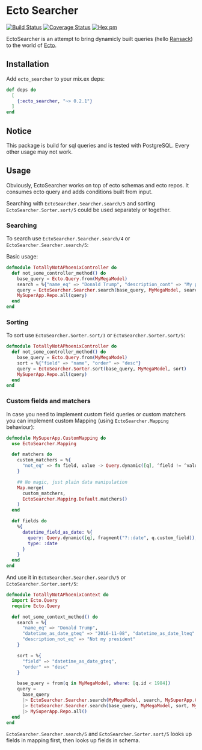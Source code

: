 # Ecto Searcher

[![Build Status](https://travis-ci.org/ivalentinee/ecto_searcher.svg?branch=master)](https://travis-ci.org/ivalentinee/ecto_searcher)
[![Coverage Status](https://coveralls.io/repos/github/ivalentinee/ecto_searcher/badge.svg?branch=master)](https://coveralls.io/github/ivalentinee/ecto_searcher?branch=master)
[![Hex pm](https://img.shields.io/hexpm/v/ecto_searcher.svg?style=flat)](https://hex.pm/packages/ecto_searcher)

EctoSearcher is an attempt to bring dynamicly built queries (hello [Ransack](https://github.com/activerecord-hackery/ransack)) to the world of [Ecto](https://github.com/elixir-ecto/ecto).

## Installation

Add `ecto_searcher` to your mix.ex deps:

```elixir
def deps do
  [
    {:ecto_searcher, "~> 0.2.1"}
  ]
end
```

## Notice
This package is build for sql queries and is tested with PostgreSQL. Every other usage may not work.

## Usage
Obviously, EctoSearcher works on top of ecto schemas and ecto repos. It consumes ecto query and adds conditions built from input.

Searching with `EctoSearcher.Searcher.search/5` and sorting `EctoSearcher.Sorter.sort/5` could be used separately or together.

### Searching
To search use `EctoSearcher.Searcher.search/4` or `EctoSearcher.Searcher.search/5`:

Basic usage:
```elixir
defmodule TotallyNotAPhoenixController do
  def not_some_controller_method() do
    base_query = Ecto.Query.from(MyMegaModel)
    search = %{"name_eq" => "Donald Trump", "description_cont" => "My president"}
    query = EctoSearcher.Searcher.search(base_query, MyMegaModel, search)
    MySuperApp.Repo.all(query)
  end
end
```

### Sorting
To sort use `EctoSearcher.Sorter.sort/3` or `EctoSearcher.Sorter.sort/5`:
```elixir
defmodule TotallyNotAPhoenixController do
  def not_some_controller_method() do
    base_query = Ecto.Query.from(MyMegaModel)
    sort = %{"field" => "name", "order" => "desc"}
    query = EctoSearcher.Sorter.sort(base_query, MyMegaModel, sort)
    MySuperApp.Repo.all(query)
  end
end
```

### Custom fields and matchers
In case you need to implement custom field queries or custom matchers you can implement custom Mapping (using `EctoSearcher.Mapping` behaviour):
```elixir
defmodule MySuperApp.CustomMapping do
  use EctoSearcher.Mapping

  def matchers do
    custom_matchers = %{
      "not_eq" => fn field, value -> Query.dynamic([q], ^field != ^value) end
    }

    ## No magic, just plain data manipulation
    Map.merge(
      custom_matchers,
      EctoSearcher.Mapping.Default.matchers()
    )
  end

  def fields do
    %{
      datetime_field_as_date: %{
        query: Query.dynamic([q], fragment("?::date", q.custom_field)),
        type: :date
      }
    }
  end
end
```

And use it in `EctoSearcher.Searcher.search/5` or `EctoSearcher.Sorter.sort/5`:
```elixir
defmodule TotallyNotAPhoenixContext do
  import Ecto.Query
  require Ecto.Query

  def not_some_context_method() do
    search = %{
      "name_eq" => "Donald Trump",
      "datetime_as_date_gteq" => "2016-11-08", "datetime_as_date_lteq" => "2018-08-28",
      "description_not_eq" => "Not my president"
    }

    sort = %{
      "field" => "datetime_as_date_gteq",
      "order" => "desc"
    }

    base_query = from(q in MyMegaModel, where: [q.id < 1984])
    query =
      base_query
      |> EctoSearcher.Searcher.search(MyMegaModel, search, MySuperApp.CustomMapping)
      |> EctoSearcher.Searcher.search(base_query, MyMegaModel, sort, MySuperApp.CustomMapping)
      |> MySuperApp.Repo.all()
  end
end
```

`EctoSearcher.Searcher.search/5` and `EctoSearcher.Sorter.sort/5` looks up fields in mapping first, then looks up fields in schema.
